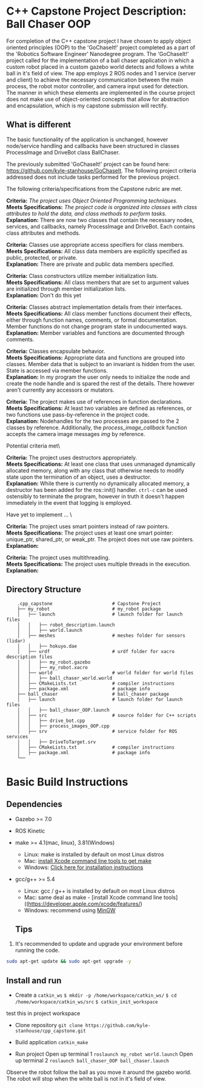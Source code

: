 # C++ Capstone Project Description: Ball Chaser OOP

For completion of the C++ capstone project I have chosen to apply object oriented principles (OOP) to the 'GoChaseIt!' project completed as a part of the 'Robotics Software Engineer' Nanodegree program. The 'GoChaseIt!' project called for the implementation of a ball chaser application in which a custom robot placed in a custom gazebo world detects and follows a white ball in it's field of view. The app employs 2 ROS nodes and 1 service (server and client) to achieve the necessary communication between the main process, the robot motor controller, and camera input used for detection. The manner in which these elements are implemented in the course project does not make use of object-oriented concepts that allow for abstraction and encapsulation, which is my capstone submission will rectify.

## What is different
The basic functionality of the application is unchanged, however node/service handling and callbacks have been structured in classes ProcessImage and DriveBot class BallChaser. 

The previously submitted 'GoChaseIt!' project can be found here: https://github.com/kyle-stanhouse/GoChaseIt. The following project criteria addressed does not include tasks performed for the previous project.

The following criteria/specifications from the Capstone rubric are met.

**Criteria:** _The project uses Object Oriented Programming techniques._\
**Meets Specifications:** _The project code is organized into classes with class attributes to hold the data, and class methods to perform tasks._
**Explanation:** There are now two classes that contain the necessary nodes, services, and callbacks, namely ProcessImage and DriveBot. Each contains class attributes and methods.

**Criteria:** Classes use appropriate access specifiers for class members.\
**Meets Specifications:** All class data members are explicitly specified as public, protected, or private.\
**Explanation:** There are private and public data members specified.

**Criteria:** Class constructors utilize member initialization lists.\
**Meets Specifications:** All class members that are set to argument values are initialized through member initialization lists.\
**Explanation:** Don't do this yet

**Criteria:** Classes abstract implementation details from their interfaces.\
**Meets Specifications:** All class member functions document their effects, either through function names, comments, or formal documentation. Member functions do not change program state in undocumented ways.\
**Explanation:** Member variables and functions are documented through comments.

**Criteria:** Classes encapsulate behavior.\
**Meets Specifications:** Appropriate data and functions are grouped into classes. Member data that is subject to an invariant is hidden from the user. State is accessed via member functions.\
**Explanation:** In my program the user only needs to initialize the node and create the node handle and is spared the rest of the details. There however aren't currently any accessors or mutators.

**Criteria:** The project makes use of references in function declarations.\
**Meets Specifications:** At least two variables are defined as references, or two functions use pass-by-reference in the project code.\
**Explanation:** Nodehandles for the two processes are passed to the 2 classes by reference. Additionally, the _process_image_callback_ function accepts the camera image messages _img_ by reference.

Potential criteria met\

**Criteria:** The project uses destructors appropriately.\
**Meets Specifications:** At least one class that uses unmanaged dynamically allocated memory, along with any class that otherwise needs to modify state upon the termination of an object, uses a destructor.\
**Explanation:** While there is currently no dynamically allocated memory, a destructor has been added for the ros::init() handler. `ctrl-c` can be used ostensibly to terminate the program, however in truth it doesn't happen immediately in the event that logging is employed.

Have yet to implement ... \

**Criteria:** The project uses smart pointers instead of raw pointers.\
**Meets Specifications:** The project uses at least one smart pointer: unique_ptr, shared_ptr, or weak_ptr. The project does not use raw pointers.\
**Explanation:**

**Criteria:** The project uses multithreading.\
**Meets Specifications:** The project uses multiple threads in the execution.
**Explanation:**


## Directory Structure

```
    .cpp_capstone                      # Capstone Project
    ├── my_robot                       # my_robot package                   
    │   ├── launch                     # launch folder for launch files   
    │   │   ├── robot_description.launch
    │   │   ├── world.launch
    │   ├── meshes                     # meshes folder for sensors (lidar)
    │   │   ├── hokuyo.dae
    │   ├── urdf                       # urdf folder for xacro description files
    │   │   ├── my_robot.gazebo
    │   │   ├── my_robot.xacro
    │   ├── world                      # world folder for world files
    │   │   ├── ball_chaser_world.world
    │   ├── CMakeLists.txt             # compiler instructions
    │   ├── package.xml                # package info
    ├── ball_chaser                    # ball_chaser package                   
    │   ├── launch                     # launch folder for launch files   
    │   │   ├── ball_chaser_OOP.launch
    │   ├── src                        # source folder for C++ scripts
    │   │   ├── drive_bot.cpp
    │   │   ├── process_images_OOP.cpp
    │   ├── srv                        # service folder for ROS services
    │   │   ├── DriveToTarget.srv
    │   ├── CMakeLists.txt             # compiler instructions
    │   ├── package.xml                # package info                  
    └──        
```

# Basic Build Instructions

## Dependencies 
* Gazebo >= 7.0  
* ROS Kinetic  
* make >= 4.1(mac, linux), 3.81(Windows)
  * Linux: make is installed by default on most Linux distros
  * Mac: [install Xcode command line tools to get make](https://developer.apple.com/xcode/features/)
  * Windows: [Click here for installation instructions](http://gnuwin32.sourceforge.net/packages/make.htm)
* gcc/g++ >= 5.4
  * Linux: gcc / g++ is installed by default on most Linux distros
  * Mac: same deal as make - [install Xcode command line tools]((https://developer.apple.com/xcode/features/)
  * Windows: recommend using [MinGW](http://www.mingw.org/)
  
  ## Tips  
1. It's recommended to update and upgrade your environment before running the code.  
```bash
sudo apt-get update && sudo apt-get upgrade -y
```
  
## Install and run 

* Create a `catkin_ws`
`$ mkdir -p /home/workspace/catkin_ws/`
`$ cd /home/workspace/catkin_ws/src`
`$ catkin_init_workspace`
 
 test this in project workspace 

* Clone repository
`git clone https://github.com/kyle-stanhouse/cpp_capstone.git`

* Build application 
`catkin_make`

* Run project
Open up terminal 1
`roslaunch my_robot world.launch`
Open up terminal 2
`roslaunch ball_chaser_OOP ball_chaser.launch`

Observe the robot follow the ball as you move it around the gazebo world. 
The robot will stop when the white ball is not in it's field of view.




